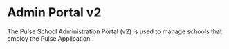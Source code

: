 # Admin Portal v2
The Pulse School Administration Portal (v2) is used to manage schools that employ the Pulse Application.
